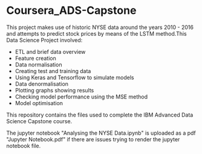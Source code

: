 # Coursera_ADS-Capstone

This project makes use of historic NYSE data around the years 2010 - 2016 and attempts to predict stock prices by means of the LSTM method.This Data Science Project involved:

* ETL and brief data overview 
* Feature creation 
* Data normalisation 
* Creating test and training data 
* Using Keras and Tensorflow to simulate models 
* Data denormalisation 
* Plotting graphs showing results 
* Checking model performance using the MSE method 
* Model optimisation 

This repository contains the files used to complete the IBM Advanced Data Science Capstone course. 

The jupyter notebook "Analysing the NYSE Data.ipynb" is uploaded as a pdf "Jupyter Notebook.pdf" if there are issues trying to render the jupyter notebook file.

